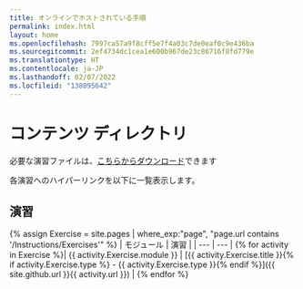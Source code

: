 ```yaml
---
title: オンラインでホストされている手順
permalink: index.html
layout: home
ms.openlocfilehash: 7997ca57a9f8cff5e7f4a03c7de0eaf0c9e436ba
ms.sourcegitcommit: 2ef4734dc1cea1e600b967de23c86716f8fd779e
ms.translationtype: HT
ms.contentlocale: ja-JP
ms.lasthandoff: 02/07/2022
ms.locfileid: "138095642"
---
```

# <a name="content-directory"></a>コンテンツ ディレクトリ

必要な演習ファイルは、[こちらからダウンロード](https://github.com/MicrosoftLearning/AZ-700-Designing-and-Implementing-Microsoft-Azure-Networking-Solutions/archive/master.zip)できます

各演習へのハイパーリンクを以下に一覧表示します。

## <a name="exercise"></a>演習

{% assign Exercise = site.pages | where_exp:"page", "page.url contains '/Instructions/Exercises'" %}
| モジュール | 演習 |
| --- | --- | 
{% for activity in Exercise %}| {{ activity.Exercise.module }} | [{{ activity.Exercise.title }}{% if activity.Exercise.type %} - {{ activity.Exercise.type }}{% endif %}]({{ site.github.url }}{{ activity.url }}) |
{% endfor %}

